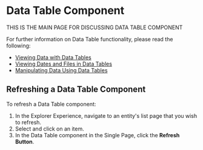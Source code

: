 # Data Table Component

THIS IS THE MAIN PAGE FOR DISCUSSING DATA TABLE COMPONENT





For further information on Data Table functionality, please read the following:

- <a href="https://rapiddocs.z8.web.core.windows.net/docs/Rapid/User%20Manual/Explorer/Tables%20and%20items/data-tables/viewing-data-using-tables">Viewing Data with Data Tables</a>
- <a href="https://rapiddocs.z8.web.core.windows.net/docs/Rapid/User%20Manual/Explorer/Tables%20and%20items/data-tables/viewing-dates-and-files-using-tables">Viewing Dates and Files in Data Tables</a>
- <a href="https://rapiddocs.z8.web.core.windows.net/docs/Rapid/User%20Manual/Explorer/Tables%20and%20items/data-tables/manipulating-data-using-tables">Manipulating Data Using Data Tables</a>

## Refreshing a Data Table Component

To refresh a Data Table component:

1. In the Explorer Experience, navigate to an entity's list page that you wish to refresh.
2. Select and click on an item.
3. In the Data Table component in the Single Page, click the **Refresh Button**.